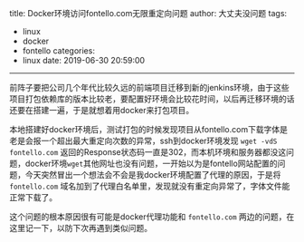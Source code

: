 title: Docker环境访问fontello.com无限重定向问题
author: 大丈夫没问题
tags:
  - linux
  - docker
  - fontello
categories:
  - linux
date: 2019-06-30 20:59:00
---
前阵子要把公司几个年代比较久远的前端项目迁移到新的jenkins环境，由于这些项目打包依赖库的版本比较老，要配置好环境会比较花时间，以后再迁移环境的话还要在搭建一遍，于是就想着用docker来打包项目。


本地搭建好docker环境后，测试打包的时候发现项目从fontello.com下载字体是老是会报一个超出最大重定向次数的异常，ssh到docker环境发现 `wget -vdS fontello.com` 返回的Response状态码一直是302，而本机环境和服务器都没这问题，docker环境`wget`其他网址也没有问题，一开始以为是fontello网站配置的问题，今天突然冒出一个想法会不会是我docker环境配置了代理的原因，于是将 `fontello.com` 域名加到了代理白名单里，发现就没有重定向异常了，字体文件能正常下载了。

这个问题的根本原因很有可能是docker代理功能和 `fontello.com` 两边的问题，在这里记一下，以防下次再遇到类似问题。